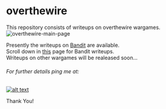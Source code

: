 # overthewire
This repository consists of writeups on overthewire wargames.
![overthewire-main-page](https://github.com/sreekesari-vangeepuram/overthewire/raw/master/overthewire/main_page.png)

Presently the writeups on [Bandit](https://overthewire.org/wargames/bandit/) are available.  
Scroll down in [this](https://github.com/sreekesari-vangeepuram/overthewire/blob/master/overthewire/bandit/) page for Bandit writeups.  
Writeups on other wargames will be realeased soon...

###### For further details ping me at:
[1.1]: http://i.imgur.com/tXSoThF.png (sreekesari)
[1]: https://twitter.com/sreekesari
[![alt text][1.1]][1]

Thank You!
